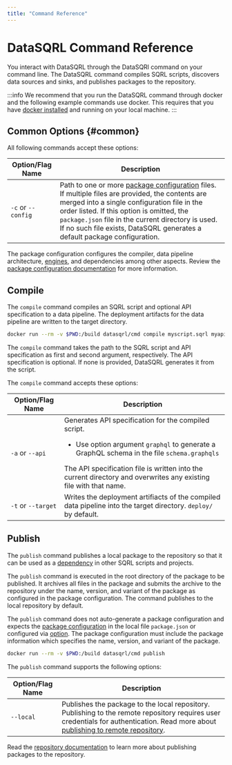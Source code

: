 ```yaml
---
title: "Command Reference"
---
```


# DataSQRL Command Reference

You interact with DataSQRL through the DataSQRl command on your command line. The DataSQRL command compiles SQRL scripts, discovers data sources and sinks, and publishes packages to the repository.

:::info
We recommend that you run the DataSQRL command through docker and the following example commands use docker. This requires that you have [docker installed](https://docs.docker.com/get-docker/) and running on your local machine.
:::

## Common Options {#common}

All following commands accept these options: 

| Option/Flag Name   | Description   |
|--------------|---------------|
| `-c` or `--config` | Path to one or more [package configuration](../package-config) files. If multiple files are provided, the contents are merged into a single configuration file in the order listed. If this option is omitted, the `package.json` file in the current directory is used. If no such file exists, DataSQRL generates a default package configuration. |

The package configuration configures the compiler, data pipeline architecture, [engines](../engines/overview), and dependencies among other aspects. Review the [package configuration documentation](../package-config) for more information.

## Compile

The `compile` command compiles an SQRL script and optional API specification to a data pipeline. The deployment artifacts for the data pipeline are written to the target directory.

```bash
docker run --rm -v $PWD:/build datasqrl/cmd compile myscript.sqrl myapischema.graphqls
```

The `compile` command takes the path to the SQRL script and API specification as first and second argument, respectively. The API specification is optional. If none is provided, DataSQRL generates it from the script. 

The `compile` command accepts these options:

| Option/Flag Name   | Description                                                                                                                                                                                                                                                                       |
|--------------------|-----------------------------------------------------------------------------------------------------------------------------------------------------------------------------------------------------------------------------------------------------------------------------------|
| `-a` or `--api`    | Generates API specification for the compiled script. <ul><li>Use option argument `graphql` to generate a GraphQL schema in the file `schema.graphqls`</li></ul> The API specification file is written into the current directory and overwrites any existing file with that name. |
| `-t` or `--target` | Writes the deployment artifiacts of the compiled data pipeline into the target directory. `deploy/` by default.                                                                                                                                                                    |

## Publish

The `publish` command publishes a local package to the repository so that it can be used as a [dependency](../package-config#dependency) in other SQRL scripts and projects.

The `publish` command is executed in the root directory of the package to be published. It archives all files in the package and submits the archive to the repository under the name, version, and variant of the package as configured in the package configuration. The command publishes to the local repository by default.

The `publish` command does not auto-generate a package configuration and expects the [package configuration](../package-config) in the local file `package.json` or configured via [option](#common). The package configuration must include the package information which specifies the name, version, and variant of the package. 

```bash
docker run --rm -v $PWD:/build datasqrl/cmd publish
```

The `publish` command supports the following options:

| Option/Flag Name | Description                                                                                                                                                                                                                                  |
|------------------|----------------------------------------------------------------------------------------------------------------------------------------------------------------------------------------------------------------------------------------------|
| `--local`        | Publishes the package to the local repository. Publishing to the remote repository requires user credentials for authentication. Read more about [publishing to remote repository](../repository#publish-remote). |

Read the [repository documentation](../repository#publish) to learn more about publishing packages to the repository.
